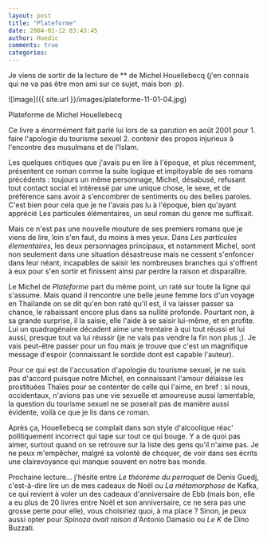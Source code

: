 ```yaml
---
layout: post
title: "Plateforme"
date: 2004-01-12 03:43:45
author: Hoedic
comments: true
categories: 
---
```



Je viens de sortir de la lecture de ** de Michel Houellebecq (j'en connais  qui ne va pas être mon ami sur ce sujet, mais bon :p).

![Image]({{ site.url }}/images/plateforme-11-01-04.jpg)
<div class="photoattrib">Plateforme de Michel Houellebecq</div>



Ce livre a énormément fait parlé lui lors de sa parution en août 2001 pour 1. faire l'apologie du tourisme sexuel 2. contenir des propos injurieux à l'encontre des musulmans et de l'Islam.

Les quelques critiques que j'avais pu en lire à l'époque, et plus récemment, présentent ce roman comme la suite logique et impitoyable de ses romans précédents : toujours un même personnage, Michel, désabusé, refusant tout contact social et intéressé par une unique chose, le sexe, et de préférence sans avoir à s'encombrer de sentiments ou des belles paroles. C'est bien pour cela que je ne l'avais pas lu à l'époque, bien qu'ayant apprécié Les particules élémentaires, un seul roman du genre me suffisait.

Mais ce n'est pas une nouvelle mouture de ses premiers romans que je viens de lire, loin s'en faut, du moins à mes yeux. Dans *Les particules élementaires*, les deux personnages principaux, et notamment Michel, sont non seulement dans une situation désastreuse mais ne cessent s'enfoncer dans leur néant, incapables de saisir les nombreuses branches qui s'offrent à eux pour s'en sortir et finissent ainsi par perdre la raison et disparaître.

Le Michel de *Plateforme* part du même point, un raté sur toute la ligne qui s'assume. Mais quand il rencontre une belle jeune femme lors d'un voyage en Thaïlande on se dit qu'en bon raté qu'il est, il va laisser passer sa chance, le rabaissant encore plus dans sa nullité profonde. Pourtant non, à sa grande surprise, il la saisie, elle l'aide à se saisir lui-même, et en profite. Lui un quadragénaire décadent aime une trentaire à qui tout réussi et lui aussi, presque tout va lui réussir (je ne vais pas vendre la fin non plus ;). Je vais peut-être passer pour un fou mais je trouve que c'est un magnifique message d'espoir (connaissant le sordide dont est capable l'auteur).

Pour ce qui est de l'accusation d'apologie du tourisme sexuel, je ne suis pas d'accord puisque notre Michel, en connaissant l'amour délaisse les prostituées Thaïes pour se contenter de celle qui l'aime, en bref : si nous, occidentaux, n'avions pas une vie sexuelle et amoureuse aussi lamentable, la question du tourisme sexuel ne se poserait pas de manière aussi évidente, voilà ce que je lis dans ce roman.

Après ça, Houellebecq se complait dans son style d'alcoolique réac' politiquement incorrect qui tape sur tout ce qui bouge. Y a de quoi pas aimer, surtout quand on se retrouve sur la liste des gens qu'il n'aime pas. Je ne peux m'empêcher, malgré sa volonté de choquer, de voir dans ses écrits une clairevoyance qui manque souvent en notre bas monde.

Prochaine lecture... j'hésite entre *Le théorème du perroquet* de Denis Guedj, c'est-à-dire lire un de mes cadeaux de Noël ou *La métamorphose* de Kafka, ce qui revient à voler un des cadeaux d'anniversaire de Ebb (mais bon, elle a eu plus de 20 livres entre Noël et son anniversaire, ce ne sera pas une grosse perte pour elle), vous choisiriez quoi, à ma place ? Sinon, je peux aussi opter pour *Spinoza avait raison* d'Antonio Damasio ou *Le K* de Dino Buzzati.